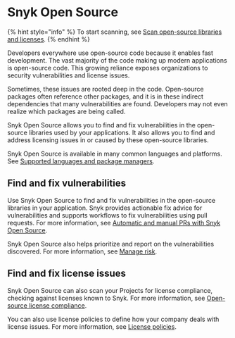 # Snyk Open Source

{% hint style="info" %}
To start scanning, see [Scan open-source libraries and licenses](../../scan-applications/start-scanning/scan-open-source-libraries-and-licenses/).
{% endhint %}

Developers everywhere use open-source code because it enables fast development. The vast majority of the code making up modern applications is open-source code. This growing reliance exposes organizations to security vulnerabilities and license issues.

Sometimes, these issues are rooted deep in the code. Open-source packages often reference other packages, and it is in these indirect dependencies that many vulnerabilities are found. Developers may not even realize which packages are being called.

Snyk Open Source allows you to find and fix vulnerabilities in the open-source libraries used by your applications. It also allows you to find and address licensing issues in or caused by these open-source libraries.

Snyk Open Source is available in many common languages and platforms. See [Supported languages and package managers](../../scan-applications/snyk-open-source/snyk-open-source-supported-languages-and-package-managers.md).

## Find and fix vulnerabilities

Use Snyk Open Source to find and fix vulnerabilities in the open-source libraries in your application. Snyk provides actionable fix advice for vulnerabilities and supports workflows to fix vulnerabilities using pull requests. For more information, see [Automatic and manual PRs with Snyk Open Source](../../scan-applications/snyk-open-source/open-source-basics/).

Snyk Open Source also helps prioritize and report on the vulnerabilities discovered. For more information, see [Manage risk](../../manage-risk/).

## Find and fix license issues

Snyk Open Source can also scan your Projects for license compliance, checking against licenses known to Snyk. For more information, see [Open-source license compliance](../../scan-applications/start-scanning/scan-open-source-libraries-and-licenses/open-source-license-compliance.md).

You can also use license policies to define how your company deals with license issues. For more information, see [License policies](../../manage-issues/policies/license-policies/).
